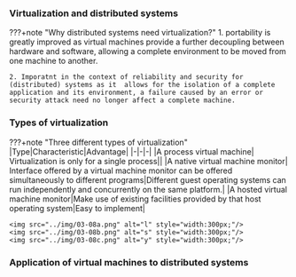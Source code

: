 ### Virtualization and distributed systems


???+note "Why distributed systems need virtualization?"
    1.  portability is greatly improved as virtual machines provide a further decoupling between hardware and software, allowing a complete environment to be moved from one machine to another.

    2. Imporatnt in the context of reliability and security for (distributed) systems as it  allows for the isolation of a complete application and its environment, a failure caused by an error or security attack need no longer affect a complete machine.



### Types of virtualization

???+note "Three different types of virtualization"
    |Type|Characteristic|Advantage|
    |-|-|-|
    |A process virtual machine| Virtualization is only for a single process||
    |A native virtual machine monitor| Interface offered by a virtual machine monitor can be offered simultaneously to different programs|Different guest operating systems can run independently and concurrently on the same platform.|
    |A hosted virtual machine monitor|Make use of existing facilities provided by that host operating system|Easy to implement|

    <img src="../img/03-08a.png" alt="l" style="width:300px;"/>
    <img src="../img/03-08b.png" alt="s" style="width:300px;"/>
    <img src="../img/03-08c.png" alt="y" style="width:300px;"/>


### Application of virtual machines to distributed systems

